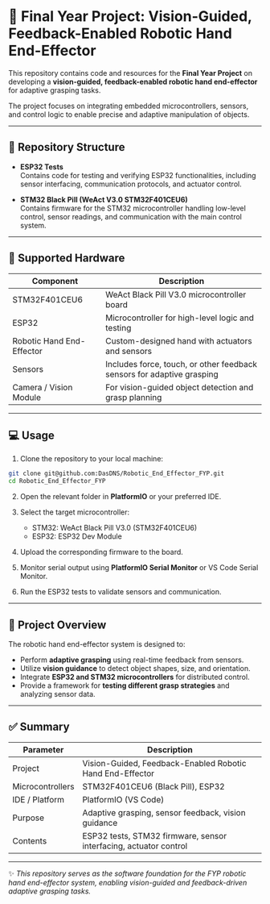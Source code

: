 # 🤖 Final Year Project: Vision-Guided, Feedback-Enabled Robotic Hand End-Effector

This repository contains code and resources for the **Final Year Project** on developing a **vision-guided, feedback-enabled robotic hand end-effector** for adaptive grasping tasks.

The project focuses on integrating embedded microcontrollers, sensors, and control logic to enable precise and adaptive manipulation of objects.

---

## 📂 Repository Structure

- **ESP32 Tests**  
  Contains code for testing and verifying ESP32 functionalities, including sensor interfacing, communication protocols, and actuator control.

- **STM32 Black Pill (WeAct V3.0 STM32F401CEU6)**  
  Contains firmware for the STM32 microcontroller handling low-level control, sensor readings, and communication with the main control system.

---

## 🔧 Supported Hardware

| Component | Description |
|-----------|-------------|
| STM32F401CEU6 | WeAct Black Pill V3.0 microcontroller board |
| ESP32 | Microcontroller for high-level logic and testing |
| Robotic Hand End-Effector | Custom-designed hand with actuators and sensors |
| Sensors | Includes force, touch, or other feedback sensors for adaptive grasping |
| Camera / Vision Module | For vision-guided object detection and grasp planning |

---

## 💻 Usage

1. Clone the repository to your local machine:

```bash
git clone git@github.com:DasDNS/Robotic_End_Effector_FYP.git
cd Robotic_End_Effector_FYP
```

2. Open the relevant folder in **PlatformIO** or your preferred IDE.

3. Select the target microcontroller:
   - STM32: WeAct Black Pill V3.0 (STM32F401CEU6)
   - ESP32: ESP32 Dev Module

4. Upload the corresponding firmware to the board.

5. Monitor serial output using **PlatformIO Serial Monitor** or VS Code Serial Monitor.

6. Run the ESP32 tests to validate sensors and communication.

---

## 🧠 Project Overview

The robotic hand end-effector system is designed to:

- Perform **adaptive grasping** using real-time feedback from sensors.
- Utilize **vision guidance** to detect object shapes, size, and orientation.
- Integrate **ESP32 and STM32 microcontrollers** for distributed control.
- Provide a framework for **testing different grasp strategies** and analyzing sensor data.

---

## ✅ Summary

| Parameter | Description |
|-----------|-------------|
| Project | Vision-Guided, Feedback-Enabled Robotic Hand End-Effector |
| Microcontrollers | STM32F401CEU6 (Black Pill), ESP32 |
| IDE / Platform | PlatformIO (VS Code) |
| Purpose | Adaptive grasping, sensor feedback, vision guidance |
| Contents | ESP32 tests, STM32 firmware, sensor interfacing, actuator control |

---

✨ _This repository serves as the software foundation for the FYP robotic hand end-effector system, enabling vision-guided and feedback-driven adaptive grasping tasks._
